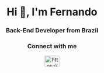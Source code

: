 <h1 align="center">Hi 👋, I'm Fernando</h1>
<h3 align="center">Back-End Developer from Brazil</h3>

<h3 align="center">Connect with me</h3>
<p align="center">
<a href="https://www.linkedin.com/in/fernandogenerato/" target="blank"><img align="center" src="https://cdn.jsdelivr.net/npm/simple-icons@3.0.1/icons/linkedin.svg" alt="https://www.linkedin.com/in/fernandogenerato/" height="30" width="40" /></a>
</p>

